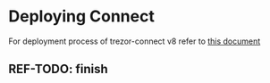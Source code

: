 # Deploying Connect

For deployment process of trezor-connect v8 refer to [this document](./v8.md)

## REF-TODO: finish
